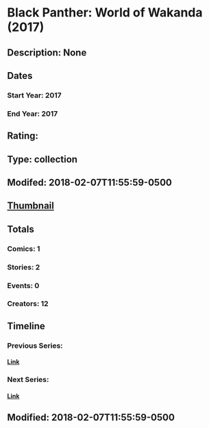 # Black Panther: World of Wakanda (2017)
## Description: None
## Dates
### Start Year: 2017
### End Year: 2017
## Rating: 
## Type: collection
## Modifed: 2018-02-07T11:55:59-0500
## [Thumbnail](http://i.annihil.us/u/prod/marvel/i/mg/b/40/image_not_available.jpg)
## Totals
### Comics: 1
### Stories: 2
### Events: 0
### Creators: 12
## Timeline
### Previous Series: 
#### [Link]()
### Next Series: 
#### [Link]()
## Modified: 2018-02-07T11:55:59-0500